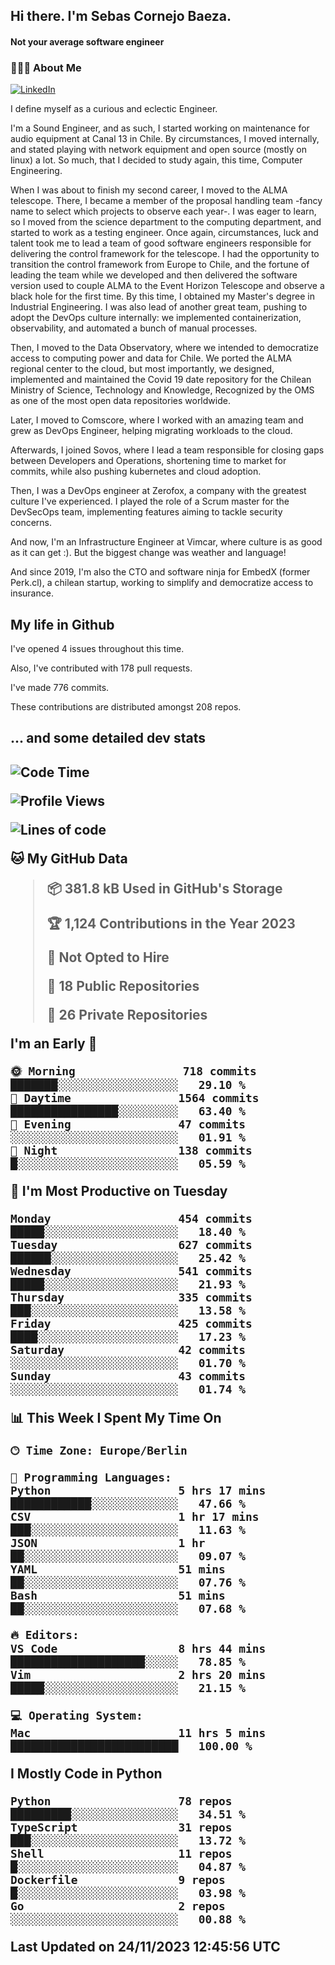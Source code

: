 <h2> Hi there.  I'm Sebas Cornejo Baeza.</h2>
<h4> Not your average software engineer</h4>
<h3> 👨🏻‍💻 About Me </h3>
<a href="http://linkedin.com/in/sebastian-cornejo-baeza/"><img alt="LinkedIn" src="https://img.shields.io/badge/Sebas%20Cornejo%20-informational?style=appveyor&logo=linkedin"></a>


I define myself as a curious and eclectic Engineer.

I'm a Sound Engineer, and as such, I started working on maintenance for audio equipment at Canal 13 in Chile.
By circumstances, I moved internally, and stated playing with network equipment and open source (mostly on linux) 
a lot. So much, that I decided to study again, this time, Computer Engineering.

When I was about to finish my second career, I moved to the ALMA telescope. There, I became a member of the proposal handling team
-fancy name to select which projects to observe each year-. 
I was eager to learn, so I moved from the science department to the computing department, and started to work as 
a testing engineer. Once again, circumstances, luck and talent took me to lead a team of good software engineers 
responsible for delivering the control framework for the telescope. I had the opportunity to transition the control framework from
Europe to Chile, and the fortune of leading the team while we developed and then delivered the software
version used to couple ALMA to the Event Horizon Telescope and observe a black hole for the first time.
By this time, I obtained my Master's degree in Industrial Engineering.
I was also lead of another great team, pushing to adopt the DevOps culture internally: we implemented containerization, observability, and automated a bunch of manual processes.

Then, I moved to the Data Observatory, where we intended to democratize access to computing power
and data for Chile. We ported the ALMA regional center to the cloud, but most importantly, we designed, implemented
and maintained the Covid 19 date repository for the Chilean Ministry of Science, Technology and Knowledge, Recognized by the OMS as one of the most open
data repositories worldwide.

Later, I moved to Comscore, where I worked with an amazing team and grew as DevOps Engineer, helping migrating workloads to the cloud.

Afterwards, I joined Sovos, where I lead a team responsible for closing gaps between Developers and Operations, shortening time to market for commits, while
also pushing kubernetes and cloud adoption.

Then, I was a DevOps engineer at Zerofox, a company with the greatest culture I've experienced. I played the role of a Scrum master for the DevSecOps team,
implementing features aiming to tackle security concerns.

And now, I'm an Infrastructure Engineer at Vimcar, where culture is as good as it can get :). But the biggest change was weather and language!
 
And since 2019, I'm also the CTO and software ninja for EmbedX (former Perk.cl), a chilean startup, working to simplify and democratize access to insurance.

<h2> My life in Github </h2>

I've opened 4 issues throughout this time.

Also, I've contributed with 178 pull requests.

I've made 776 commits.

These contributions are distributed amongst 208 repos.

<h2>... and some detailed dev stats<h2>

<!--START_SECTION:waka-->
![Code Time](http://img.shields.io/badge/Code%20Time-561%20hrs%207%20mins-blue)

![Profile Views](http://img.shields.io/badge/Profile%20Views-91-blue)

![Lines of code](https://img.shields.io/badge/From%20Hello%20World%20I%27ve%20Written-1.0%20million%20lines%20of%20code-blue)

**🐱 My GitHub Data** 

> 📦 381.8 kB Used in GitHub's Storage 
 > 
> 🏆 1,124 Contributions in the Year 2023
 > 
> 🚫 Not Opted to Hire
 > 
> 📜 18 Public Repositories 
 > 
> 🔑 26 Private Repositories 
 > 
**I'm an Early 🐤** 

```text
🌞 Morning                718 commits         ███████░░░░░░░░░░░░░░░░░░   29.10 % 
🌆 Daytime                1564 commits        ████████████████░░░░░░░░░   63.40 % 
🌃 Evening                47 commits          ░░░░░░░░░░░░░░░░░░░░░░░░░   01.91 % 
🌙 Night                  138 commits         █░░░░░░░░░░░░░░░░░░░░░░░░   05.59 % 
```
📅 **I'm Most Productive on Tuesday** 

```text
Monday                   454 commits         █████░░░░░░░░░░░░░░░░░░░░   18.40 % 
Tuesday                  627 commits         ██████░░░░░░░░░░░░░░░░░░░   25.42 % 
Wednesday                541 commits         █████░░░░░░░░░░░░░░░░░░░░   21.93 % 
Thursday                 335 commits         ███░░░░░░░░░░░░░░░░░░░░░░   13.58 % 
Friday                   425 commits         ████░░░░░░░░░░░░░░░░░░░░░   17.23 % 
Saturday                 42 commits          ░░░░░░░░░░░░░░░░░░░░░░░░░   01.70 % 
Sunday                   43 commits          ░░░░░░░░░░░░░░░░░░░░░░░░░   01.74 % 
```


📊 **This Week I Spent My Time On** 

```text
🕑︎ Time Zone: Europe/Berlin

💬 Programming Languages: 
Python                   5 hrs 17 mins       ████████████░░░░░░░░░░░░░   47.66 % 
CSV                      1 hr 17 mins        ███░░░░░░░░░░░░░░░░░░░░░░   11.63 % 
JSON                     1 hr                ██░░░░░░░░░░░░░░░░░░░░░░░   09.07 % 
YAML                     51 mins             ██░░░░░░░░░░░░░░░░░░░░░░░   07.76 % 
Bash                     51 mins             ██░░░░░░░░░░░░░░░░░░░░░░░   07.68 % 

🔥 Editors: 
VS Code                  8 hrs 44 mins       ████████████████████░░░░░   78.85 % 
Vim                      2 hrs 20 mins       █████░░░░░░░░░░░░░░░░░░░░   21.15 % 

💻 Operating System: 
Mac                      11 hrs 5 mins       █████████████████████████   100.00 % 
```

**I Mostly Code in Python** 

```text
Python                   78 repos            █████████░░░░░░░░░░░░░░░░   34.51 % 
TypeScript               31 repos            ███░░░░░░░░░░░░░░░░░░░░░░   13.72 % 
Shell                    11 repos            █░░░░░░░░░░░░░░░░░░░░░░░░   04.87 % 
Dockerfile               9 repos             █░░░░░░░░░░░░░░░░░░░░░░░░   03.98 % 
Go                       2 repos             ░░░░░░░░░░░░░░░░░░░░░░░░░   00.88 % 
```




 Last Updated on 24/11/2023 12:45:56 UTC
<!--END_SECTION:waka-->
